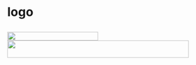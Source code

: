 # logo
<img src="https://rawgit.com/andymantell/logo/master/dist/andy-mantell.svg" width="104" height="10" /><br>
<img src="https://rawgit.com/andymantell/logo/master/dist/andy-mantell.svg" width="208" height="20" /><br>
<img src="https://rawgit.com/andymantell/logo/master/dist/andy-mantell.svg" width="416" height="40" />
